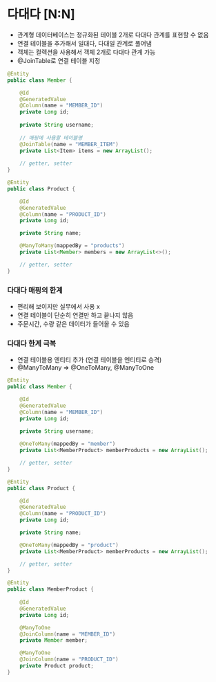 # 다대다 [N:N]

- 관계형 데이터베이스는 정규화된 테이블 2개로 다대다 관계를 표현할 수 없음
- 연결 테이블을 추가해서 일대다, 다대일 관계로 풀어냄
- 객체는 컬렉션을 사용해서 객체 2개로 다대다 관계 가능
- @JoinTable로 연결 테이블 지정

```java
@Entity
public class Member {

    @Id
    @GeneratedValue
    @Column(name = "MEMBER_ID")
    private Long id;
    
    private String username;
    
    // 매핑에 사용할 테이블명
    @JoinTable(name = "MEMBER_ITEM")
    private List<Item> items = new ArrayList();
    
    // getter, setter
}

@Entity
public class Product {

    @Id
    @GeneratedValue
    @Column(name = "PRODUCT_ID")
    private Long id;

    private String name;

    @ManyToMany(mappedBy = "products")
    private List<Member> members = new ArrayList<>();

    // getter, setter
}
```

### 다대다 매핑의 한계

- 편리해 보이지만 실무에서 사용 x
- 연결 테이블이 단순히 연결만 하고 끝나지 않음
- 주문시간, 수량 같은 데이터가 들어올 수 있음

### 다대다 한계 극복

- 연결 테이블용 엔티티 추가 (연결 테이블을 엔티티로 승격)
- @ManyToMany => @OneToMany, @ManyToOne

```java
@Entity
public class Member {

    @Id
    @GeneratedValue
    @Column(name = "MEMBER_ID")
    private Long id;

    private String username;
    
    @OneToMany(mappedBy = "member")
    private List<MemberProduct> memberProducts = new ArrayList();

    // getter, setter
}

@Entity
public class Product {

    @Id
    @GeneratedValue
    @Column(name = "PRODUCT_ID")
    private Long id;

    private String name;

    @OneToMany(mappedBy = "product")
    private List<MemberProduct> memberProducts = new ArrayList();

    // getter, setter
}

@Entity
public class MemberProduct {
    
    @Id
    @GeneratedValue
    private Long id;

    @ManyToOne
    @JoinColumn(name = "MEMBER_ID")
    private Member member;

    @ManyToOne
    @JoinColumn(name = "PRODUCT_ID")
    private Product product;
}
```